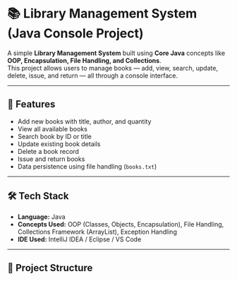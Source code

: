 # 📚 Library Management System (Java Console Project)

A simple **Library Management System** built using **Core Java** concepts like **OOP, Encapsulation, File Handling, and Collections**.  
This project allows users to manage books — add, view, search, update, delete, issue, and return — all through a console interface.

---

## 🚀 Features
- Add new books with title, author, and quantity  
- View all available books  
- Search book by ID or title  
- Update existing book details  
- Delete a book record  
- Issue and return books  
- Data persistence using file handling (`books.txt`)  

---

## 🛠️ Tech Stack
- **Language:** Java  
- **Concepts Used:** OOP (Classes, Objects, Encapsulation), File Handling, Collections Framework (ArrayList), Exception Handling  
- **IDE Used:** IntelliJ IDEA / Eclipse / VS Code  

---

## 🧱 Project Structure
